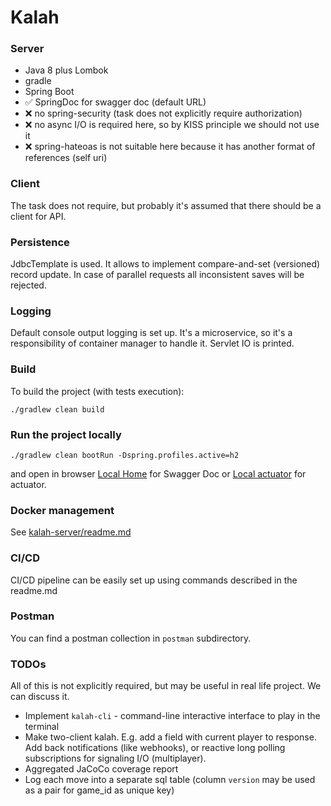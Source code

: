 # Kalah
### Server
- Java 8 plus Lombok
- gradle
- Spring Boot
- ✅ SpringDoc for swagger doc (default URL)
- ❌ no spring-security (task does not explicitly require authorization)
- ❌ no async I/O is required here, so by KISS principle we should not use it
- ❌ spring-hateoas is not suitable here because it has another format of references (self uri)

### Client
The task does not require, but probably it's assumed that there should be a client for API.

### Persistence
JdbcTemplate is used. It allows to implement compare-and-set (versioned) record update. In case of parallel requests all inconsistent saves will be rejected.

### Logging
Default console output logging is set up. It's a microservice, so it's a responsibility of container manager to handle it. Servlet IO is printed.

### Build
To build the project (with tests execution):
```shell
./gradlew clean build
```

### Run the project locally
```shell
./gradlew clean bootRun -Dspring.profiles.active=h2
```
and open in browser [Local Home](http://localhost:8080/) for Swagger Doc or [Local actuator](http://localhost:8088/manage/) for actuator.

### Docker management
See [kalah-server/readme.md](kalah-server/readme.md)

### CI/CD
CI/CD pipeline can be easily set up using commands described in the readme.md

### Postman
You can find a postman collection in `postman` subdirectory.

### TODOs
All of this is not explicitly required, but may be useful in real life project. We can discuss it.
- Implement `kalah-cli` - command-line interactive interface to play in the terminal
- Make two-client kalah. E.g. add a field with current player to response. Add back notifications (like webhooks), or reactive long polling subscriptions for signaling I/O (multiplayer).
- Aggregated JaCoCo coverage report
- Log each move into a separate sql table (column `version` may be used as a pair for game_id as unique key)


